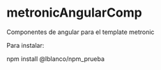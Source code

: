 # metronicAngularComp
Componentes de angular para el template metronic

Para instalar:

npm install @lblanco/npm_prueba
